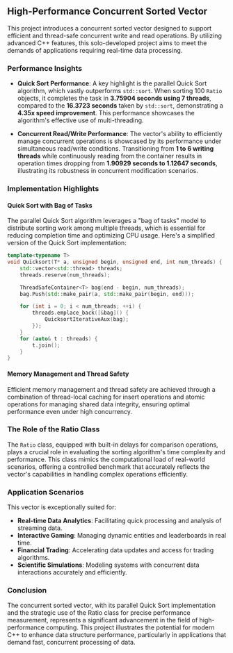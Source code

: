 ## High-Performance Concurrent Sorted Vector

This project introduces a concurrent sorted vector designed to support efficient and thread-safe concurrent write and read operations. By utilizing advanced C++ features, this solo-developed project aims to meet the demands of applications requiring real-time data processing.

### Performance Insights

- **Quick Sort Performance**: A key highlight is the parallel Quick Sort algorithm, which vastly outperforms `std::sort`. When sorting 100 `Ratio` objects, it completes the task in **3.75904 seconds using 7 threads**, compared to the **16.3723 seconds** taken by `std::sort`, demonstrating a **4.35x speed improvement**. This performance showcases the algorithm's effective use of multi-threading.

- **Concurrent Read/Write Performance**: The vector's ability to efficiently manage concurrent operations is showcased by its performance under simultaneous read/write conditions. Transitioning from **1 to 6 writing threads** while continuously reading from the container results in operation times dropping from **1.90929 seconds to 1.12647 seconds**, illustrating its robustness in concurrent modification scenarios.

### Implementation Highlights

#### Quick Sort with Bag of Tasks

The parallel Quick Sort algorithm leverages a "bag of tasks" model to distribute sorting work among multiple threads, which is essential for reducing completion time and optimizing CPU usage. Here's a simplified version of the Quick Sort implementation:

```cpp
template<typename T>
void Quicksort(T* a, unsigned begin, unsigned end, int num_threads) {
    std::vector<std::thread> threads;
    threads.reserve(num_threads);

    ThreadSafeContainer<T> bag(end - begin, num_threads);
    bag.Push(std::make_pair(a, std::make_pair(begin, end)));

    for (int i = 0; i < num_threads; ++i) {
        threads.emplace_back([&bag]() {
            QuicksortIterativeAux(bag);
        });
    }
    for (auto& t : threads) {
        t.join();
    }
}
```

#### Memory Management and Thread Safety

Efficient memory management and thread safety are achieved through a combination of thread-local caching for insert operations and atomic operations for managing shared data integrity, ensuring optimal performance even under high concurrency.

### The Role of the Ratio Class

The `Ratio` class, equipped with built-in delays for comparison operations, plays a crucial role in evaluating the sorting algorithm's time complexity and performance. This class mimics the computational load of real-world scenarios, offering a controlled benchmark that accurately reflects the vector's capabilities in handling complex operations efficiently.

### Application Scenarios

This vector is exceptionally suited for:

- **Real-time Data Analytics**: Facilitating quick processing and analysis of streaming data.
- **Interactive Gaming**: Managing dynamic entities and leaderboards in real time.
- **Financial Trading**: Accelerating data updates and access for trading algorithms.
- **Scientific Simulations**: Modeling systems with concurrent data interactions accurately and efficiently.

### Conclusion

The concurrent sorted vector, with its parallel Quick Sort implementation and the strategic use of the Ratio class for precise performance measurement, represents a significant advancement in the field of high-performance computing. This project illustrates the potential for modern C++ to enhance data structure performance, particularly in applications that demand fast, concurrent processing of data.
